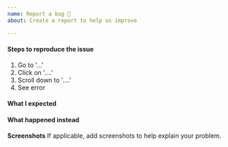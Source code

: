 ```yaml
---
name: Report a bug 🐛
about: Create a report to help us improve

---
```


<!-- Thanks for contributing to Wubtitle!
Pick a clear title ("Sharing: add new Facebook button") and proceed. -->

#### Steps to reproduce the issue

1. Go to '...'
2. Click on '....'
3. Scroll down to '....'
4. See error

#### What I expected
<!-- A clear and concise description of what you expected to happen. -->

#### What happened instead


**Screenshots**
If applicable, add screenshots to help explain your problem.

<!--
PLEASE NOTE
- Everything is optional, but try to add as many details as possible.
- If requesting a new feature, explain why you'd like to see it added.
- This issue tracker is not for support. If you have questions about Wubtitle, you can [send us an email](https://www.wubtitle.com/contact-support/).
- Do not report potential security vulnerabilities here. For responsible disclosure of security issues, please submit your report via our [contact page](https://www.wubtitle.com/contact-support/).
-->
